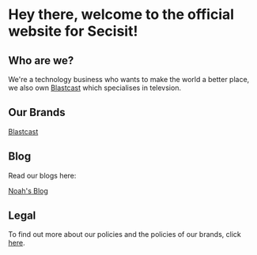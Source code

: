 # Hey there, welcome to the official website for Secisit!

## Who are we?
We're a technology business who wants to make the world a better place, we also own [Blastcast](https://blastcast.co.uk) which specialises in televsion.

## Our Brands
[Blastcast](https://blastcast.co.uk)

## Blog
Read our blogs here:

[Noah's Blog](https://secisit.com/blog/noah)

## Legal
To find out more about our policies and the policies of our brands, click [here](https://secisit.com/legal).
